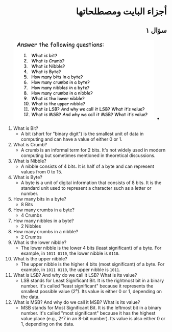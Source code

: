<div dir="rtl">

# أجزاء البايت ومصطلحاتها

## سؤال ١

- ![Homework](/resources/_6_byte_parts/questions/FirstQuestions.png)

</div>

1. What is Bit?
    - A bit (short for "binary digit") is the smallest unit of data in computing and can have a value of either 0 or 1.
2. What is Crumb?
    - A crumb is an informal term for 2 bits. It's not widely used in modern computing but sometimes mentioned in theoretical discussions.
3. What is Nibble?
    - A nibble consists of 4 bits. It is half of a byte and can represent values from 0 to 15.
4. What is Byte?
    - A byte is a unit of digital information that consists of 8 bits. It is the standard unit used to represent a character such as a letter or number.
5. How many bits in a byte?
    - 8 Bits
6. How many crumbs in a byte?
    - 4 Crumbs
7. How many nibbles in a byte?
    - 2 Nibbles
8. How many crumbs in a nibble?
    - 2 Crumbs
9. What is the lower nibble?
    - The lower nibble is the lower 4 bits (least significant) of a byte. For example, in `1011 0110`, the lower nibble is `0110`.
10. What is the upper nibble?
    - The upper nibble is the higher 4 bits (most significant) of a byte. For example, in `1011 0110`, the upper nibble is `1011`.
11. What is LSB? And why do we call it LSB? What is its value?
    - LSB stands for Least Significant Bit. It is the rightmost bit in a binary number. It's called "least significant" because it represents the smallest possible value (2⁰). Its value is either 0 or 1, depending on the data.
12. What is MSB? And why do we call it MSB? What is its value?
    - MSB stands for Most Significant Bit. It is the leftmost bit in a binary number. It's called "most significant" because it has the highest value place (e.g., 2^7 in an 8-bit number). Its value is also either 0 or 1, depending on the data.